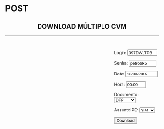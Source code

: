 # POST

<html>
<head>
<title>Download múltiplo CVM</title>
</head>
<h2><B><center><span class="Title">DOWNLOAD MÚLTIPLO CVM</span></center></B></h2>

<hr><br>
<body>
<form method="post" action="https://www.rad.cvm.gov.br/DOWNLOAD/SolicitaDownload.asp">
<UL><UL><UL><UL><UL><UL><UL><UL><UL><UL><UL><UL><UL><UL><UL>
<p>Login: <input type="text" name="txtLogin" value="397DWLTPB", size = 9>
<p>Senha: <input type="text" name="txtSenha" value="petrobR5", size = 8>
<p>Data: <input type="text" name="txtData" value="13/03/2015", size = 10>
<p>Hora: <input type="text" name="txtHora" value="00:00", size = 5>
<p>Documento: <select name="txtDocumento">
<option value="TODOS">TODOS
<option value="RAD">RAD
<option value="ITR">ITR
<option value="DFP" selected="selected">DFP
<option value="IAN">IAN
<option value="IPE">IPE
<option value="ENET">ENET
</select></p>

<p>AssuntoIPE: <select name="txtAssuntoIPE ">
<option value="SIM" selected="selected">SIM
<option value="NÃO">NÃO
</select></p>

<p><input type="submit" name="btnDownload" value="Download">


</form>
</body>
</html>

